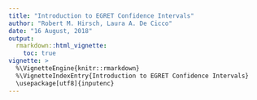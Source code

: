```yaml
---
title: "Introduction to EGRET Confidence Intervals"
author: "Robert M. Hirsch, Laura A. De Cicco"
date: "16 August, 2018"
output: 
  rmarkdown::html_vignette:
    toc: true
vignette: >
  %\VignetteEngine{knitr::rmarkdown}
  %\VignetteIndexEntry{Introduction to EGRET Confidence Intervals}
  \usepackage[utf8]{inputenc}
---
```























